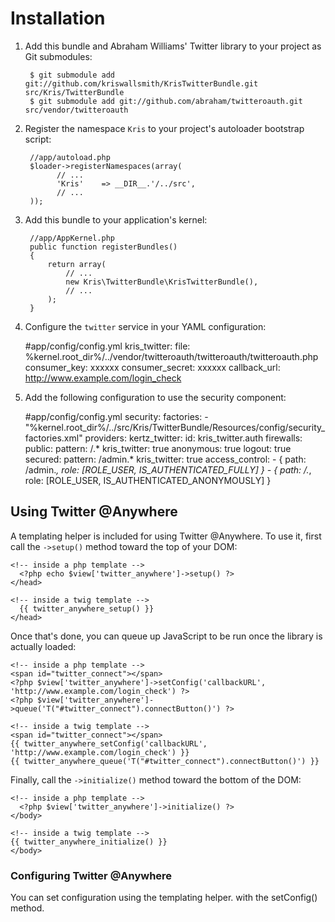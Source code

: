 Installation
============

  1. Add this bundle and Abraham Williams' Twitter library to your project as Git submodules:

          $ git submodule add git://github.com/kriswallsmith/KrisTwitterBundle.git src/Kris/TwitterBundle
          $ git submodule add git://github.com/abraham/twitteroauth.git src/vendor/twitteroauth

  2. Register the namespace `Kris` to your project's autoloader bootstrap script:

          //app/autoload.php
          $loader->registerNamespaces(array(
                // ...
                'Kris'    => __DIR__.'/../src',
                // ...
          ));

  3. Add this bundle to your application's kernel:

          //app/AppKernel.php
          public function registerBundles()
          {
              return array(
                  // ...
                  new Kris\TwitterBundle\KrisTwitterBundle(),
                  // ...
              );
          }

  4. Configure the `twitter` service in your YAML configuration:

        #app/config/config.yml
        kris_twitter:
            file: %kernel.root_dir%/../vendor/twitteroauth/twitteroauth/twitteroauth.php
            consumer_key: xxxxxx
            consumer_secret: xxxxxx
            callback_url: http://www.example.com/login_check

  5. Add the following configuration to use the security component:

        #app/config/config.yml
        security:
            factories:
                - "%kernel.root_dir%/../src/Kris/TwitterBundle/Resources/config/security_factories.xml"
            providers:
                kertz_twitter:
                    id: kris_twitter.auth
            firewalls:
                public:
                    pattern:   /.*
                    kris_twitter: true
                    anonymous: true
                    logout: true
                secured:
                    pattern:   /admin.*
                    kris_twitter:  true
            access_control:
                - { path: /admin.*, role: [ROLE_USER, IS_AUTHENTICATED_FULLY] }
                - { path: /.*, role: [ROLE_USER, IS_AUTHENTICATED_ANONYMOUSLY] }

Using Twitter @Anywhere
-----------------------

A templating helper is included for using Twitter @Anywhere. To use it, first
call the `->setup()` method toward the top of your DOM:

    <!-- inside a php template -->
      <?php echo $view['twitter_anywhere']->setup() ?>
    </head>

    <!-- inside a twig template -->
      {{ twitter_anywhere_setup() }}
    </head>

Once that's done, you can queue up JavaScript to be run once the library is
actually loaded:

    <!-- inside a php template -->
    <span id="twitter_connect"></span>
    <?php $view['twitter_anywhere']->setConfig('callbackURL', 'http://www.example.com/login_check') ?>
    <?php $view['twitter_anywhere']->queue('T("#twitter_connect").connectButton()') ?>

    <!-- inside a twig template -->
    <span id="twitter_connect"></span>
    {{ twitter_anywhere_setConfig('callbackURL', 'http://www.example.com/login_check') }}
    {{ twitter_anywhere_queue('T("#twitter_connect").connectButton()') }}

Finally, call the `->initialize()` method toward the bottom of the DOM:

    <!-- inside a php template -->
      <?php $view['twitter_anywhere']->initialize() ?>
    </body>

    <!-- inside a twig template -->
    {{ twitter_anywhere_initialize() }}
    </body>

### Configuring Twitter @Anywhere

You can set configuration using the templating helper. with the setConfig() method.
